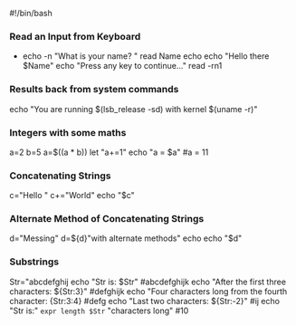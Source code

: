 
#!/bin/bash
### Read an Input from Keyboard
   * echo -n "What is your name? "
read Name
echo
echo "Hello there $Name"
echo "Press any key to continue..."
read -rn1

### Results back from system commands
echo "You are running $(lsb_release -sd) with kernel $(uname -r)"

### Integers with some maths
a=2
b=5
a=$((a * b))
let "a+=1"
echo "a = $a"                                                  #a = 11

### Concatenating Strings
c="Hello "
c+="World"
echo "$c"

### Alternate Method of Concatenating Strings
d="Messing"
d=${d}"with alternate methods"
echo
echo "$d"

### Substrings
Str="abcdefghij
echo "Str is: $Str"                                             #abcdefghijk
echo "After the first three characters: ${Str:3}"               #defghijk
echo "Four characters long from the fourth character: {Str:3:4} #defg
echo "Last two characters: ${Str:-2}"                           #ij
echo "Str is:" `expr length $Str` "characters long"             #10
